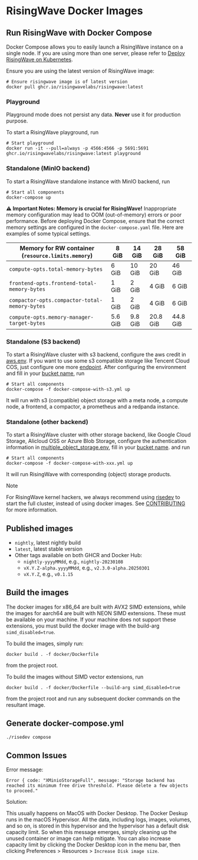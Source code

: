 # RisingWave Docker Images

## Run RisingWave with Docker Compose

Docker Compose allows you to easily launch a RisingWave instance on a single node. If you are using more than one server, please refer to [Deploy RisingWave on Kubernetes](https://docs.risingwave.com/deploy/risingwave-kubernetes).


Ensure you are using the latest version of RisingWave image:

```
# Ensure risingwave image is of latest version
docker pull ghcr.io/risingwavelabs/risingwave:latest
```

### Playground

Playground mode does not persist any data. **Never** use it for production purpose.

To start a RisingWave playground, run

```
# Start playground
docker run -it --pull=always -p 4566:4566 -p 5691:5691 ghcr.io/risingwavelabs/risingwave:latest playground
```

### Standalone (MinIO backend)

To start a RisingWave standalone instance with MinIO backend, run

```
# Start all components
docker-compose up
```

**⚠️ Important Notes: Memory is crucial for RisingWave!** Inappropriate memory configuration may lead to OOM (out-of-memory) errors or poor performance. Before deploying Docker Compose, ensure that the correct memory settings are configured in the `docker-compose.yaml` file. Here are examples of some typical settings.

| Memory for RW container (`resource.limits.memory`) | 8 GiB | 14 GiB | 28 GiB | 58 GiB |
|----------------------------------------------------|---|---|---|---|
| `compute-opts.total-memory-bytes`                  | 6 GiB | 10 GiB | 20 GiB | 46 GiB |
| `frontend-opts.frontend-total-memory-bytes`        | 1 GiB | 2 GiB | 4 GiB | 6 GiB |
| `compactor-opts.compactor-total-memory-bytes`      | 1 GiB | 2 GiB | 4 GiB | 6 GiB |
| `compute-opts.memory-manager-target-bytes`         | 5.6 GiB | 9.8 GiB | 20.8 GiB | 44.8 GiB |


### Standalone (S3 backend)

To start a RisingWave cluster with s3 backend, configure the aws credit in [aws.env](https://github.com/risingwavelabs/risingwave/blob/main/docker/aws.env).
If you want to use some s3 compatible storage like Tencent Cloud COS, just configure one more [endpoint](https://github.com/risingwavelabs/risingwave/blob/a2684461e379ce73f8d730982147439e2379de16/docker/aws.env#L7).
After configuring the environment and fill in your [bucket name](https://github.com/risingwavelabs/risingwave/blob/a2684461e379ce73f8d730982147439e2379de16/docker/docker-compose-with-s3.yml#L196), run

```
# Start all components
docker-compose -f docker-compose-with-s3.yml up
```

It will run with s3 (compatible) object storage with a meta node, a compute node, a frontend, a compactor, a prometheus and a redpanda instance.

### Standalone (other backend)

To start a RisingWave cluster with other storage backend, like Google Cloud Storage, Alicloud OSS or Azure Blob Storage, configure the authentication information in [multiple_object_storage.env](https://github.com/risingwavelabs/risingwave/blob/main/docker/multiple_object_storage.env), fill in your [bucket name](https://github.com/risingwavelabs/risingwave/blob/a2684461e379ce73f8d730982147439e2379de16/docker/docker-compose-with-gcs.yml#L196).
and run

```
# Start all components
docker-compose -f docker-compose-with-xxx.yml up
```

It will run RisingWave with corresponding (object) storage products.

> [!NOTE]
>
> For RisingWave kernel hackers, we always recommend using [risedev](../src/risedevtool/README.md) to start the full cluster, instead of using docker images.
> See [CONTRIBUTING](../CONTRIBUTING.md) for more information.


## Published images

- `nightly`, latest nightly build
- `latest`, latest stable version
- Other tags available on both GHCR and Docker Hub:
  - `nightly-yyyyMMdd`, e.g., `nightly-20230108`
  - `vX.Y.Z-alpha.yyyyMMdd`, e.g., `v2.3.0-alpha.20250301`
  - `vX.Y.Z`, e.g., `v0.1.15`

## Build the images

The docker images for x86_64 are built with AVX2 SIMD extensions, while the images for aarch64 are built with NEON SIMD extensions. These must be available on your machine. If your machine does not support these extensions, you must build the docker image with the build-arg `simd_disabled=true`.

To build the images, simply run:

```
docker build . -f docker/Dockerfile
```

from the project root.

To build the images without SIMD vector extensions, run

```
docker build . -f docker/Dockerfile --build-arg simd_disabled=true
```

from the project root and run any subsequent docker commands on the resultant image.

## Generate docker-compose.yml

```bash
./risedev compose
```

## Common Issues

Error message:
```
Error { code: "XMinioStorageFull", message: "Storage backend has reached its minimum free drive threshold. Please delete a few objects to proceed."
```

Solution:

This usually happens on MacOS with Docker Desktop. The Docker Deskup runs in the macOS Hypervisor. All the data, including logs, images, volumes, and so on, is stored in this hypervisor and the hypervisor has a default disk capacity limit. So when this message emerges, simply cleaning up the unused container or image can help mitigate. You can also increase capacity limit by clicking the Docker Desktop icon in the menu bar, then clicking Preferences > Resources > `Increase Disk image size`.
